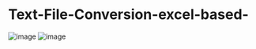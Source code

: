# Text-File-Conversion-excel-based-
![image](https://github.com/user-attachments/assets/7c04382a-6783-4096-89fd-06043884a16c)
![image](https://github.com/user-attachments/assets/8bddcaea-cd32-409d-b275-262f335e8ba0)
